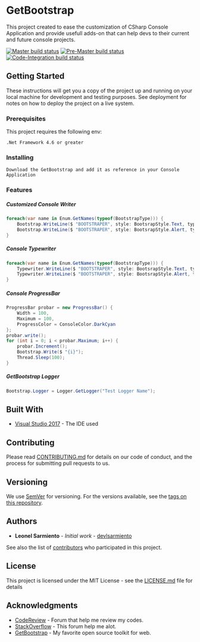 # GetBootstrap

This project created to ease the customization of CSharp Console Application and provide usefull adds-on that can help devs to their current and future console projects.

[![Master build status](https://ci.appveyor.com/api/projects/status/btq8youx0uc1lnxj/branch/master?svg=true&passingText=master%20•%20pass&failingText=master%20•%20fail&pendingText=master%20•%20pending)](https://ci.appveyor.com/project/devlsarmiento/getbootstrap/branch/master)
[![Pre-Master build status](https://ci.appveyor.com/api/projects/status/btq8youx0uc1lnxj/branch/pre-master?svg=true&passingText=pre-master%20•%20pass&failingText=pre-master%20•%20fail&pendingText=pre-master%20•%20pending)](https://ci.appveyor.com/project/devlsarmiento/getbootstrap/branch/pre-master)
[![Code-Integration build status](https://ci.appveyor.com/api/projects/status/btq8youx0uc1lnxj/branch/code-integration?svg=true&passingText=code-integration%20•%20pass&failingText=code-integration%20•%20fail&pendingText=code-integration%20•%20pending)](https://ci.appveyor.com/project/devlsarmiento/getbootstrap/branch/code-integration)

## Getting Started

These instructions will get you a copy of the project up and running on your local machine for development and testing purposes. See deployment for notes on how to deploy the project on a live system.

### Prerequisites

This project requires the following env:

```
.Net Framework 4.6 or greater
```

### Installing

```
Download the GetBootstrap and add it as reference in your Console Application
```

### Features

##### Customized Console Writer

```csharp
foreach(var name in Enum.GetNames(typeof(BootstrapType))) {
	Bootstrap.WriteLine($ "BOOTSTRAPER", style: BootsrapStyle.Text, type: (BootstrapType) Enum.Parse(typeof(BootstrapType), name));
	Bootstrap.WriteLine($ "BOOTSTRAPER", style: BootsrapStyle.Alert, type: (BootstrapType) Enum.Parse(typeof(BootstrapType), name), fill: true);
}
```

##### Console Typewriter

```csharp
foreach(var name in Enum.GetNames(typeof(BootstrapType))) {
	Typewriter.WriteLine($ "BOOTSTRAPER", style: BootsrapStyle.Text, type: (BootstrapType) Enum.Parse(typeof(BootstrapType), name));
	Typewriter.WriteLine($ "BOOTSTRAPER", style: BootsrapStyle.Alert, type: (BootstrapType) Enum.Parse(typeof(BootstrapType), name), fill: true);
}
```

##### Console ProgressBar

```csharp
ProgressBar probar = new ProgressBar() {
	Width = 100,
	Maximum = 100,
	ProgressColor = ConsoleColor.DarkCyan
};
probar.write();
for (int i = 0; i < probar.Maximum; i++) {
	probar.Increment();
	Bootstrap.Write($ "{i}");
	Thread.Sleep(100);
}
```
##### GetBootstrap Logger

```csharp
Bootstrap.Logger = Logger.GetLogger("Test Logger Name");
```

## Built With

* [Visual Studio 2017](https://www.visualstudio.com/downloads/) - The IDE used

## Contributing

Please read [CONTRIBUTING.md](https://gist.github.com/devlsarmiento/GetBootstrap/CONTRIBUTING.md) for details on our code of conduct, and the process for submitting pull requests to us.

## Versioning

We use [SemVer](http://semver.org/) for versioning. For the versions available, see the [tags on this repository](https://github.com/devlsarmiento/GetBootstrap/tags). 

## Authors

* **Leonel Sarmiento** - *Initial work* - [devlsarmiento](https://github.com/devlsarmiento)

See also the list of [contributors](https://github.com/devlsarmiento/GetBootstrap/contributors) who participated in this project.

## License

This project is licensed under the MIT License - see the [LICENSE.md](https://github.com/devlsarmiento/GetBootstrap/LICENSE) file for details

## Acknowledgments

* [CodeReview](https://codereview.stackexchange.com/search?q=Console+Application+Customization) - Forum that help me review my codes.
* [StackOverflow](https://stackoverflow.com/) - This forum help me alot.
* [GetBootstrap](https://getbootstrap.com/) - My favorite open source toolkit for web.
